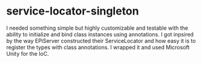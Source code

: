 # service-locator-singleton
I needed something simple but highly customizable and testable with the ability to initialize and bind class instances using annotations. I got inpsired by the way EPiServer constructed their ServiceLocator and how easy it is to register the types with class annotations. I wrapped it and used Microsoft Unity for the IoC.
